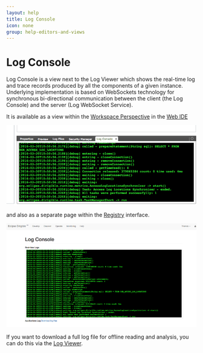 ```yaml
---
layout: help
title: Log Console
icon: none
group: help-editors-and-views
---
```


Log Console
===

Log Console is a view next to the Log Viewer which shows the real-time log and trace records produced by all the components of a given instance. Underlying implementation is based on WebSockets technology for synchronous bi-directional communication between the client (the Log Console) and the server (Log WebSocket Service).

It is available as a view within the [Workspace Perspective](workspace_perspective.html) in the [Web IDE](tooling.html)


![Log Console](images/tooling/editors_and_views/log_console/log_console_webide.png)

and also as a separate page within the [Registry](registry.html) interface.


![Log Console](images/tooling/editors_and_views/log_console/log_console_registry.png)


If you want to download a full log file for offline reading and analysis, you can do this via the [Log Viewer](log_viewer.html).
